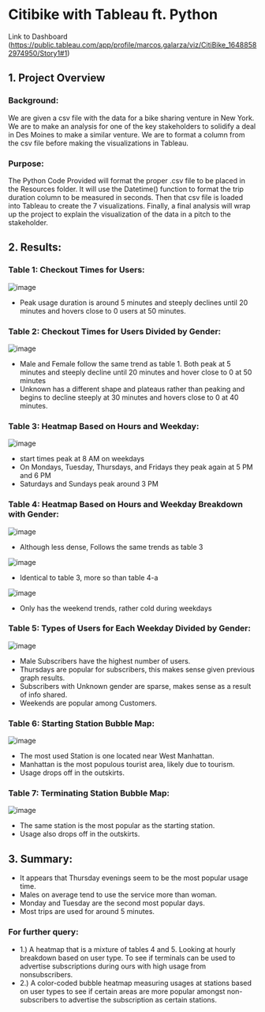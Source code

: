 # Citibike with Tableau ft. Python
Link to Dashboard (https://public.tableau.com/app/profile/marcos.galarza/viz/CitiBike_16488582974950/Story1#1)
## 1. Project Overview
### Background:
We are given a csv file with the data for a bike sharing venture in New York. We are to make an analysis for one of the key stakeholders to solidify a deal in Des Moines to make a similar venture. We are to format a column from the csv file before making the visualizations in Tableau.
### Purpose:
The Python Code Provided will format the proper .csv file to be placed in the Resources folder. It will use the Datetime() function to format the trip duration column to be measured in seconds. Then that csv file is loaded into Tableau to create the 7 visualizations. Finally, a final analysis will wrap up the project to explain the visualization of the data in a pitch to the stakeholder.
## 2. Results:
### Table 1: Checkout Times for Users:

![image](https://user-images.githubusercontent.com/71575748/161404097-34d5bc24-a75a-4edb-8d28-1b89cbdc61ae.png)

- Peak usage duration is around 5 minutes and steeply declines until 20 minutes and hovers close to 0 users at 50 minutes.

### Table 2: Checkout Times for Users Divided by Gender:

![image](https://user-images.githubusercontent.com/71575748/161404119-37bff8f1-447c-4cc4-994d-bf52e7233e49.png)

- Male and Female follow the same trend as table 1. Both peak at 5 minutes and steeply decline until 20 minutes and hover close to 0 at 50 minutes
- Unknown has a different shape and plateaus rather than peaking and begins to decline steeply at 30 minutes and hovers close to 0 at 40 minutes.

### Table 3: Heatmap Based on Hours and Weekday:

![image](https://user-images.githubusercontent.com/71575748/161404130-ea0469cd-5e09-4239-a84e-2dfd0083f8c1.png)

- start times peak at 8 AM on weekdays
- On Mondays, Tuesday, Thursdays, and Fridays they peak again at 5 PM and 6 PM
- Saturdays and Sundays peak around 3 PM

### Table 4: Heatmap Based on Hours and Weekday Breakdown with Gender:

![image](https://user-images.githubusercontent.com/71575748/161404148-a41b6148-36ac-46fe-bc5a-4b099a0ce18a.png)

- Although less dense, Follows the same trends as table 3

![image](https://user-images.githubusercontent.com/71575748/161404155-3374dbf9-e2a1-4d6f-bfd5-367f279ca300.png)

- Identical to table 3, more so than table 4-a

![image](https://user-images.githubusercontent.com/71575748/161404162-7bd134fd-ab9f-403c-ac22-d093e03f8f41.png)

- Only has the weekend trends, rather cold during weekdays

### Table 5: Types of Users for Each Weekday Divided by Gender:

![image](https://user-images.githubusercontent.com/71575748/161404336-9fd6087c-a571-420b-b3bb-1dc1d13036ee.png)

- Male Subscribers have the highest number of users.
- Thursdays are popular for subscribers, this makes sense given previous graph results.
- Subscribers with Unknown gender are sparse, makes sense as a result of info shared.
- Weekends are popular among Customers.

### Table 6: Starting Station Bubble Map:

![image](https://user-images.githubusercontent.com/71575748/161404375-cfa905c3-779b-4577-8a37-f9a2a202eed5.png)

- The most used Station is one located near West Manhattan.
- Manhattan is the most populous tourist area, likely due to tourism.
- Usage drops off in the outskirts.

### Table 7: Terminating Station Bubble Map:

![image](https://user-images.githubusercontent.com/71575748/161404362-b7d52632-b50f-404e-80c3-9e43a92a0c92.png)

- The same station is the most popular as the starting station.
- Usage also drops off in the outskirts.

## 3. Summary:
- It appears that Thursday evenings seem to be the most popular usage time.
- Males on average tend to use the service more than woman.
- Monday and Tuesday are the second most popular days.
- Most trips are used for around 5 minutes.
### For further query:
- 1.) A heatmap that is a mixture of tables 4 and 5. Looking at hourly breakdown based on user type. To see if terminals can be used to advertise subscriptions during ours with high usage from nonsubscribers.
- 2.) A color-coded bubble heatmap measuring usages at stations based on user types to see if certain areas are more popular amongst non-subscribers to advertise the subscription as certain stations.
